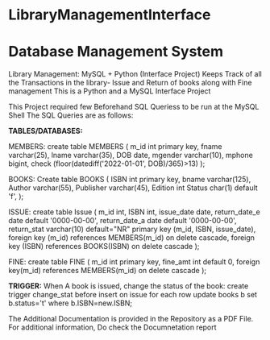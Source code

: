 # LibraryManagementInterface
# Database Management System
Library Management: MySQL + Python (Interface Project) Keeps Track of all the Transactions in the library- Issue and Return of books along with Fine management
This is a Python and a MySQL Interface Project

This Project required few Beforehand SQL Queriess to be run at the MySQL Shell
The SQL Queries are as follows:

**TABLES/DATABASES:**

MEMBERS:
create table MEMBERS (
m_id int primary key,
fname varchar(25),
lname varchar(35),
DOB date,
mgender varchar(10),
mphone bigint,
check (floor(datediff('2022-01-01', DOB)/365)>13)
);

BOOKS:
Create table BOOKS (
ISBN int primary key,
bname varchar(125),
Author varchar(55),
Publisher varchar(45),
Edition int
Status char(1) default 'f',
);

ISSUE:
create table Issue (
m_id int,
ISBN int,
issue_date date,
return_date_e date default '0000-00-00',
return_date_a date default '0000-00-00',
return_stat varchar(10) default="NR"
primary key (m_id, ISBN, issue_date),
foreign key (m_id) references MEMBERS(m_id) on delete cascade,
foreign key (ISBN) references BOOKS(ISBN) on delete cascade
);

FINE:
create table FINE (
m_id int primary key,
fine_amt int default 0,
foreign key(m_id) references MEMBERS(m_id) on delete cascade
);

**TRIGGER:**
When A book is issued, change the status of the book:
create trigger change_stat before insert on issue
for each row update books b set
b.status='t'
where b.ISBN=new.ISBN;

The Additional Documentation is provided in the Repository as a PDF File. 
For additional information, Do check the Documnetation report
